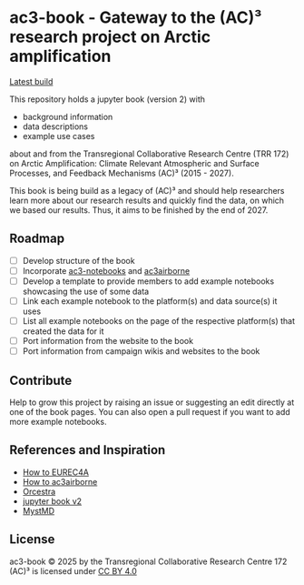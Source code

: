 # ac3-book - Gateway to the (AC)³ research project on Arctic amplification

[Latest build]()

This repository holds a jupyter book (version 2) with 

- background information
- data descriptions
- example use cases

about and from the Transregional Collaborative Research Centre (TRR 172) on Arctic Amplification: Climate Relevant Atmospheric and Surface Processes, and Feedback Mechanisms (AC)³ (2015 - 2027).

This book is being build as a legacy of (AC)³ and should help researchers learn more about our research results and quickly find the data, on which we based our results.
Thus, it aims to be finished by the end of 2027.

## Roadmap

- [ ] Develop structure of the book
- [ ] Incorporate [ac3-notebooks](xref:ac3notebooks) and [ac3airborne](xref:ac3airborne)
- [ ] Develop a template to provide members to add example notebooks showcasing the use of some data
- [ ] Link each example notebook to the platform(s) and data source(s) it uses
- [ ] List all example notebooks on the page of the respective platform(s) that created the data for it
- [ ] Port information from the website to the book
- [ ] Port information from campaign wikis and websites to the book

## Contribute

Help to grow this project by raising an issue or suggesting an edit directly at one of the book pages.
You can also open a pull request if you want to add more example notebooks.

## References and Inspiration

- [How to EUREC4A](https://howto.eurec4a.eu/intro.html)
- [How to ac3airborne](https://igmk.github.io/how_to_ac3airborne/intro.html)
- [Orcestra](https://orcestra-campaign.org/intro.html)
- [jupyter book v2](https://next.jupyterbook.org/)
- [MystMD](https://mystmd.org/)

## License

 ac3-book © 2025 by the Transregional Collaborative Research Centre 172 (AC)³ is licensed under [CC BY 4.0](https://creativecommons.org/licenses/by/4.0/?ref=chooser-v1) 